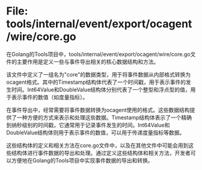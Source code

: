 # File: tools/internal/event/export/ocagent/wire/core.go

在Golang的Tools项目中，tools/internal/event/export/ocagent/wire/core.go文件的主要作用是定义一些与事件导出相关的核心数据结构和方法。

该文件中定义了一组名为"core"的数据类型，用于将事件数据从内部格式转换为ocagent格式。其中的Timestamp结构体代表了一个时间戳，用于表示事件的发生时间。Int64Value和DoubleValue结构体分别代表了一个整型和浮点型的值，用于表示事件的数值（如度量指标）。

在事件导出中，经常需要将事件数据转换为ocagent使用的格式。这些数据结构提供了一种方便的方式来表示和处理这些数据。Timestamp结构体表示了一个精确到纳秒级别的时间戳，它通常用于记录事件发生的时间。Int64Value和DoubleValue结构体则用于表示事件的数值，可以用于传递度量指标等数据。

这些结构体的定义和相关方法在core.go文件中，以及在其他文件中可能会用到这些结构体进行事件数据的导出和处理。通过定义这些结构体和相关方法，开发者可以方便地在Golang的Tools项目中实现事件数据的导出和转换。

